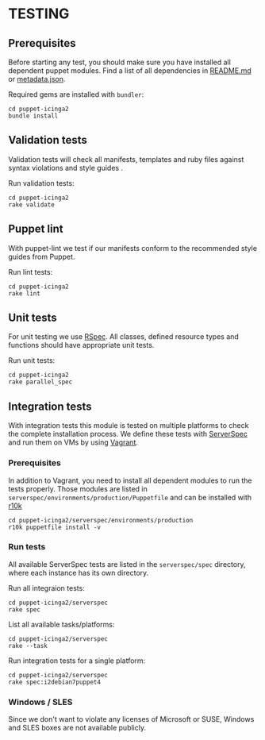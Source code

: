 # TESTING

## Prerequisites
Before starting any test, you should make sure you have installed all dependent puppet modules. Find a list of all
dependencies in [README.md] or [metadata.json].

Required gems are installed with `bundler`:
```
cd puppet-icinga2
bundle install
```

## Validation tests
Validation tests will check all manifests, templates and ruby files against syntax violations and style guides .

Run validation tests:
```
cd puppet-icinga2
rake validate
```

## Puppet lint
With puppet-lint we test if our manifests conform to the recommended style guides from Puppet.

Run lint tests:
```
cd puppet-icinga2
rake lint
```

## Unit tests
For unit testing we use [RSpec]. All classes, defined resource types and functions should have appropriate unit tests.

Run unit tests:
```
cd puppet-icinga2
rake parallel_spec
```

## Integration tests
With integration tests this module is tested on multiple platforms to check the complete installation process. We define
these tests with [ServerSpec] and run them on VMs by using [Vagrant].
### Prerequisites
In addition to Vagrant, you need to install all dependent modules to run the tests properly. Those modules are listed in
`serverspec/environments/production/Puppetfile` and can be installed with [r10k]

```
cd puppet-icinga2/serverspec/environments/production
r10k puppetfile install -v
```

### Run tests
All available ServerSpec tests are listed in the `serverspec/spec` directory, where each instance has its own directory.

Run all integraion tests:

```
cd puppet-icinga2/serverspec
rake spec
```

List all available tasks/platforms:
```
cd puppet-icinga2/serverspec
rake --task
```

Run integration tests for a single platform:
```
cd puppet-icinga2/serverspec
rake spec:i2debian7puppet4
```

### Windows / SLES
Since we don't want to violate any licenses of Microsoft or SUSE, Windows and SLES boxes are not available publicly.

[README.md]: README.md
[puppet-lint]: http://puppet-lint.com/
[metadata.json]: metadata.json
[RSpec]: http://rspec-puppet.com/
[Serverspec]: http://serverspec.org/
[Vagrant]: https://www.vagrantup.com/
[R10k]: https://github.com/puppetlabs/r10k
